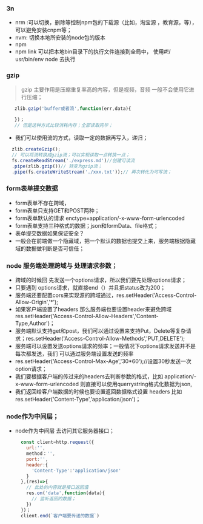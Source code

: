 ### 3n
- nrm :可以切换，删除等控制npm包的下载源（比如，淘宝源 ，教育源，等），可以避免安装cnpm等；
- nvm: 切换本地所安装的node包的版本
- npm
- npm link 可以把本地bin目录下的执行文件连接到全局中， 使用#!/ usr/bin/env node 去执行

### gzip 
> gzip 主要作用是压缩重复率高的内容，但是视频，音频 一般不会使用它进行压缩；
```javascript
   zlib.gzip('buffer或者流',function(err,data){
     
   })；
   // 但是这种方式比较消耗内存；全部读取完毕；
```
- 我们可以使用流的方式，读取一定的数据再写入，递归；
```javascript
  zlib.createGzip();
  // 可以将流转换成gzip流；可以实现读取一点转换一点；
  fs.createReadStream('./express.md')//创建可读流
  .pipe(zlib.gzip())// 转变为gzip流；
  .pipe(fs.createWriteStream('./xxx.txt'));// 再次转化为可写流；
```
### form表单提交数据
- form表单不存在跨域，
- form表单只支持GET和POST两种；
- form表单默认的请求 enctype=application/-x-www-form-urlencoded
- form表单支持三种格式的数据；json和formData、file格式； 
- 表单提交数据如果保证安全？
- 一般会在前端做一个隐藏域，把一个默认的数据也提交上来，服务端根据隐藏域的数据做判断是否可信任；
  
### node 服务端处理跨域与 处理请求参数；
- 跨域的时候回 先发送一个options请求，所以我们要先处理options请求；
- 只要遇到 options请求，就直接end（）并且把status改为200；
- 服务端还要配置cors来实现源的跨域通过，res.setHeader('Access-Control-Allow-Origin','*');
- 如果客户端设置了headers 那么服务端也要设置header来避免跨域  res.setHeader('Access-Control-Allow-Headers','Content-Type,Author')；
- 服务端默认支持get和post，我们可以通过设置来支持Put，Delete等复杂请求；res.setHeader('Access-Control-Allow-Methods','PUT,DELETE');
- 服务端可以设置发送options请求的频率；一般情况下options请求发送并不是每次都发送，我们 可以通过服务端设置发送的频率
- res.setHeader('Access-Control-Max-Age','30*60');//设置30秒发送一次option请求；
- 我们要根据客户端的传过来的headers去判断参数的格式，比如 application/-x-www-form-urlencoded  则直接可以使用querrystring格式化数据为json, 
- 我们返回给客户端数据的时候也要设置返回数据格式设置 headers 比如  res.setHeader('Content-Type','application/json')；

### node作为中间层；
- node作为中间层 去访问其它服务器接口；
  ```javascript
    const client=http.request({
      url:'',
      method：'',
      port:'',
      header:{
        'Content-Type':'application/json'
      }
    },(res)=>{
      // 此处的内容就是接口返回值
      res.on('data',function(data){
        // 监听返回的数据；
      })
    })；
    client.end(`客户端要传递的数据`)
    
  ```


